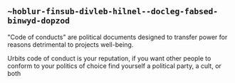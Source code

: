## `~hoblur-finsub-divleb-hilnel--docleg-fabsed-binwyd-dopzod`
"Code of conducts" are political documents designed to transfer power for reasons detrimental to projects well-being.

Urbits code of conduct is your reputation, if you want other people to conform to your politics of choice find yourself a political party, a cult, or both